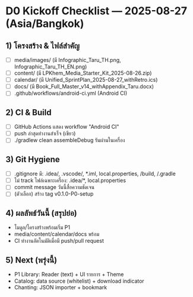 ﻿# D0 Kickoff Checklist — 2025-08-27 (Asia/Bangkok)

## 1) โครงสร้าง & ไฟล์สำคัญ
- [ ] media/images/ (มี Infographic_Taru_TH.png, Infographic_Taru_TH_EN.png)
- [ ] content/ (มี LPKhem_Media_Starter_Kit_2025-08-26.zip)
- [ ] calendar/ (มี Unified_SprintPlan_2025-08-27_withRetro.ics)
- [ ] docs/ (มี Book_Full_Master_v14_withAppendix_Taru.docx)
- [ ] .github/workflows/android-ci.yml (Android CI)

## 2) CI & Build
- [ ] GitHub Actions แสดง workflow "Android CI"
- [ ] push ล่าสุดทำงานสำเร็จ (เขียว)
- [ ] ./gradlew clean assembleDebug รันผ่านในเครื่อง

## 3) Git Hygiene
- [ ] .gitignore มี: .idea/, .vscode/, *.iml, local.properties, /build, /.gradle
- [ ] ไม่ track ไฟล์เฉพาะเครื่อง: .idea/*, local.properties
- [ ] commit message วันนี้สื่อความชัดเจน
- [ ] (ตัวเลือก) สร้าง tag v0.1.0-P0-setup

## 4) ผลลัพธ์วันนี้ (สรุปย่อ)
- โมดูล/โครงสร้างพร้อมเริ่ม P1
- media/content/calendar/docs พร้อม
- CI ทำงานอัตโนมัติเมื่อมี push/pull request

## 5) Next (พรุ่งนี้)
- P1 Library: Reader (text) + UI รายการ + Theme
- Catalog: data source (whitelist) + download indicator
- Chanting: JSON importer + bookmark
